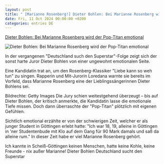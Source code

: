 ```yaml
---
layout: post
title: " [Marianne Rosenberg!] Dieter Bohlen: Bei Marianne Rosenberg wird der Pop-Titan emotional"
date: Fri, 11 Oct 2024 00:00:00 +0200
categories: entries DE
---
```

[Dieter Bohlen: Bei Marianne Rosenberg wird der Pop-Titan emotional](https://www.mdr.de/meine-schlagerwelt/dieter-bohlen-dsds-wird-bei-marianne-rosenberg-emotional-goettingen-100.html)

![Dieter Bohlen: Bei Marianne Rosenberg wird der Pop-Titan emotional](https://cdn.mdr.de/meine-schlagerwelt/dieter-bohlen-dsds-102_v-variantBig16x9_wm-true_zc-ecbbafc6.jpg?version=18582)

In der vergangenen "Deutschland such den Superstar"-Folge zeigt sich der sonst harte Juror Dieter Bohlen von einer ungewohnt emotionalen Seite.

Eine Kandidatin trat an, um den Rosenberg-Klassiker "Liebe kann so weh tun" zu singen. Rapperin und Mit-Jurorin Loredana warnte sie bereits im Vorfeld, dass Marianne Rosenberg eine der Lieblingssängerinnen Dieter Bohlens sei.

Bildrechte: Getty Images Die Jury schien weitestgehend überzeugt – bis auf Dieter Bohlen, der kritisch anmerkte, die Kandidatin lasse die emotionale Tiefe missen. Doch dann überraschte der "Pop-Titan" plötzlich mit eigenen Gefühlen.



Sichtlich emotional erzählte er von der schwierigen Zeit, welcher er als junger Student in Göttingen erlebt hatte: "Ich war 18, 19, alleine in Göttingen in 'ner Studentenbude mit Klo auf dem Gang für 90 Mark damals und saß da alleine rum." In dieser Zeit habe er viel Marianne Rosenberg gehört.

Ich kannte in Scheiß-Göttingen keinen Menschen, hatte keine Kohle, keine Freunde - nix außer Marianne! Dieter Bohlen Deutschland sucht den Superstar

